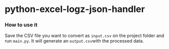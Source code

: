 # python-excel-logz-json-handler

### How to use it
Save the CSV file you want to convert as `input.csv` on the project folder and run `main.py`. It will generate an `output.csv`with the processed data.